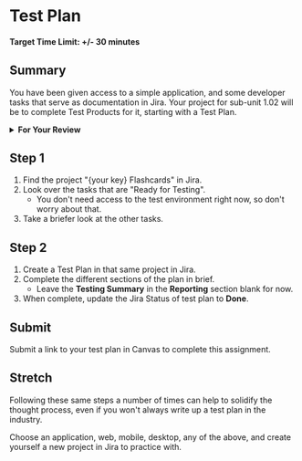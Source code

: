# Test Plan

#### Target Time Limit: +/- 30 minutes

## Summary

You have been given access to a simple application, and some developer tasks
that serve as documentation in Jira. Your project for sub-unit 1.02 will be to
complete Test Products for it, starting with a Test Plan.

<details> <summary> <strong> For Your Review </strong> </summary>

If you're feeling uncertain on where to start in this project, look over the
following:

- Skills Practice:
  - [Complete a Test Plan](./sp1.02.1.html)
  - [Write a Test](./sp1.02.2.html)
  - [Report a Bug](./sp1.02.3.html)

</details>

## Step 1

1. Find the project "{your key} Flashcards" in Jira.
1. Look over the tasks that are "Ready for Testing".
   - You don't need access to the test environment right now, so don't worry
     about that.
1. Take a briefer look at the other tasks.

## Step 2

1. Create a Test Plan in that same project in Jira.
1. Complete the different sections of the plan in brief.
   - Leave the **Testing Summary** in the **Reporting** section blank for now.
1. When complete, update the Jira Status of test plan to **Done**.

## Submit

Submit a link to your test plan in Canvas to complete this assignment.

## Stretch

Following these same steps a number of times can help to solidify the thought
process, even if you won't always write up a test plan in the industry.

Choose an application, web, mobile, desktop, any of the above, and create
yourself a new project in Jira to practice with.
